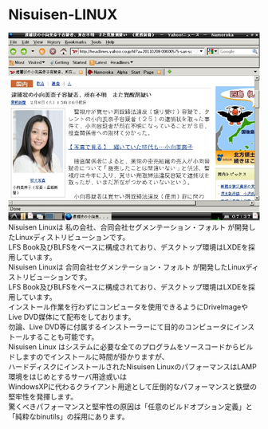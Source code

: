 # Nisuisen-LINUX

![Nisuisenデスクトップ画面](html/1-12.jpg "hero")
Nisuisen Linuxは 私の会社、合同会社セグメンテーション・フォルト が開発したLinuxディストリビューションです。  
LFS Book及びBLFSをベースに構成されており、デスクトップ環境はLXDEを採用しています。  
Nisuisen Linuxは 合同会社セグメンテーション・フォルト が開発したLinuxディストリビューションです。  
LFS Book及びBLFSをベースに構成されており、デスクトップ環境はLXDEを採用しています。  
インストール作業を行わずにコンピュータを使用できるようにDriveImageやLive DVD媒体にて配布をしております。  
勿論、Live DVD等に付属するインストーラーにて目的のコンピュータにインストールすることも可能です。  
Nisuisen Linux はシステムに必要な全てのプログラムをソースコードからビルドしますのでインストールに時間が掛かりますが、  
ハードディスクにインストールされたNisuisen LinuxのパフォーマンスはLAMP環境をはじめとするサーバ用途或いは  
WindowsXPに代わるクライアント用途として圧倒的なパフォーマンスと鉄壁の堅牢性を発揮します。  
驚くべきパフォーマンスと堅牢性の原因は「任意のビルドオプション定義」と「純粋なbinutils」の採用にあります。  


